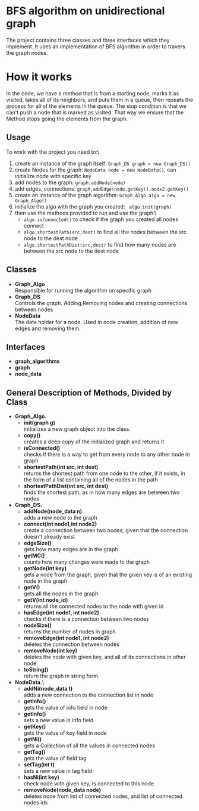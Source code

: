 # BFS algorithm on unidirectional graph
The project contains three classes and three interfaces which they implement. It uses an implementation of BFS
algorithm in order to travers the graph nodes.

# How it works
In the code, we have a method that is from a starting node, marks it as visited, takes all of its neighbors, and puts them in a queue,
then repeats the process for all of the elements in the queue. The stop condition is that we can't push a node that is marked as visited.
That way we ensure that the Method stops going the elements from the graph.

## Usage
To work with the project you need to:\
1. create an instance of the graph itself: `Graph_DS graph = new Graph_DS()`
2. create Nodes for the graph: `NodeData node = new NodeData()`, can initialize node with specific key 
3. add nodes to the graph: `graph.addNode(node)`
4. add edges, connections: `graph.addEdge(node.getKey(),node2.getKey()`
5. create an instance of the graph algorithm: `Graph_Algo algo = new Graph_Algo()`
6. initialize the algo with the graph you created: ` algo.init(graph)`
7. then use the methods provided to run and use the graph:\
    * `algo.isConnected()` to check if the graph you created all nodes connect
    * `algo.shortestPath(src,dest)` to find all the nodes between the src node to the dest node
    * `algo.shortestPathDist(src,dest)` to find how many nodes are between the src node to the dest node 


## Classes
* __Graph_Algo__\
    Responsible for running the algorithm on specific graph
* __Graph_DS__\
    Controls the graph. Adding,Removing nodes and creating connections between nodes
* __NodeData__\
    The date holder for a node. Used in node creation, addition of new edges and removing them.
## Interfaces
* __graph_algorithms__
* __graph__
* __node_data__
## General Description of Methods, Divided by Class 
* __Graph_Algo.__
    * __init(graph g)__\
    initializes a new graph object into the class.
    * __copy()__\
    creates a deep copy of the initialized graph and returns it
    * __isConnected()__\
    checks if there is a way to get from every node to any other node in graph
    * __shortestPath(int src, int dest)__\
    returns the shortest path from one node to the other, if it exists, in the form of a list
    containing all of the nodes in the path
    * 	__shortestPathDist(int src, int dest)__\
    finds the shortest path, as in how many edges are between two nodes
* __Graph_DS.__
    *  __addNode(node_data n)__\
    adds a new node to the graph
    *  __connect(int node1,int node2)__\
    create a connection between two nodes, given that the connection doesn't already exist
    *  __edgeSize()__\
    gets how many edges are in the graph
    *  __getMC()__\
    counts how many changes were made to the graph
    *  __getNode(int key)__\
    gets a node from the graph, given that the given key is of an existing node in the graph
    *  __getV()__\
    gets all the nodes in the graph
    *  __getV(int node_id)__\
    returns all the connected nodes to the node with given id
    *  __hasEdge(int node1, int node2)__\
    checks if there is a connection between two nodes
    *  __nodeSize()__\
    returns the number of nodes in graph
    *  __removeEdge(int node1, int node2)__\
    deletes the connection between nodes
    *  __removeNode(int key)__\
    deletes the node with given key, and all of its connections in other node
    *  __toString()__\
    return the graph in string form
* __NodeData.__\
    * __addNi(node_data t)__\
    adds a new connection to the connection list in node 
    * __getInfo()__\
    gets the value of info field in node
    * __getInfo()__\
    sets a new value in info field
    * __getKey()__\
    gets the value of key field in node
    * __getNi()__\
    gets a Collection of all the values in connected nodes
    * __getTag()__\
    gets the value of field tag
    * __setTag(int t)__\
    sets a new value in tag field
    * __hasNi(int key)__\
    check node with given key, is connected to this node
    * __removeNode(node_data node)__\
    deletes node from list of connected nodes, and list of connected nodes ids